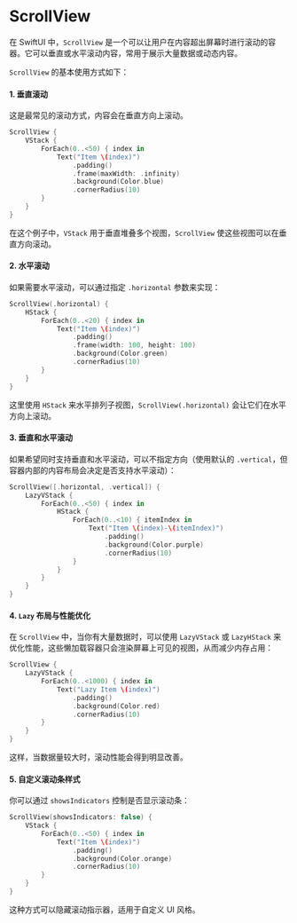 # ScrollView

在 SwiftUI 中，`ScrollView` 是一个可以让用户在内容超出屏幕时进行滚动的容器。它可以垂直或水平滚动内容，常用于展示大量数据或动态内容。

`ScrollView` 的基本使用方式如下：

#### 1. 垂直滚动

这是最常见的滚动方式，内容会在垂直方向上滚动。

```swift
ScrollView {
    VStack {
        ForEach(0..<50) { index in
            Text("Item \(index)")
                .padding()
                .frame(maxWidth: .infinity)
                .background(Color.blue)
                .cornerRadius(10)
        }
    }
}
```

在这个例子中，`VStack` 用于垂直堆叠多个视图，`ScrollView` 使这些视图可以在垂直方向滚动。

#### 2. 水平滚动

如果需要水平滚动，可以通过指定 `.horizontal` 参数来实现：

```swift
ScrollView(.horizontal) {
    HStack {
        ForEach(0..<20) { index in
            Text("Item \(index)")
                .padding()
                .frame(width: 100, height: 100)
                .background(Color.green)
                .cornerRadius(10)
        }
    }
}
```

这里使用 `HStack` 来水平排列子视图，`ScrollView(.horizontal)` 会让它们在水平方向上滚动。

#### 3. 垂直和水平滚动

如果希望同时支持垂直和水平滚动，可以不指定方向（使用默认的 `.vertical`，但容器内部的内容布局会决定是否支持水平滚动）：

```swift
ScrollView([.horizontal, .vertical]) {
    LazyVStack {
        ForEach(0..<50) { index in
            HStack {
                ForEach(0..<10) { itemIndex in
                    Text("Item \(index)-\(itemIndex)")
                        .padding()
                        .background(Color.purple)
                        .cornerRadius(10)
                }
            }
        }
    }
}
```

#### 4. `Lazy` 布局与性能优化

在 `ScrollView` 中，当你有大量数据时，可以使用 `LazyVStack` 或 `LazyHStack` 来优化性能，这些懒加载容器只会渲染屏幕上可见的视图，从而减少内存占用：

```swift
ScrollView {
    LazyVStack {
        ForEach(0..<1000) { index in
            Text("Lazy Item \(index)")
                .padding()
                .background(Color.red)
                .cornerRadius(10)
        }
    }
}
```

这样，当数据量较大时，滚动性能会得到明显改善。

#### 5. 自定义滚动条样式

你可以通过 `showsIndicators` 控制是否显示滚动条：

```swift
ScrollView(showsIndicators: false) {
    VStack {
        ForEach(0..<50) { index in
            Text("Item \(index)")
                .padding()
                .background(Color.orange)
                .cornerRadius(10)
        }
    }
}
```

这种方式可以隐藏滚动指示器，适用于自定义 UI 风格。
